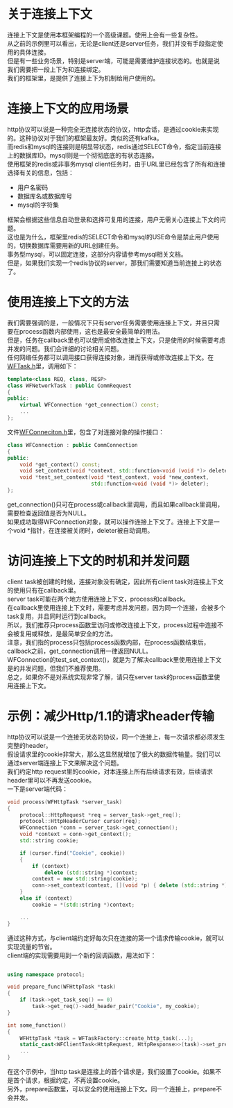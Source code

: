 # 关于连接上下文

连接上下文是使用本框架编程的一个高级课题。使用上会有一些复杂性。  
从之前的示例里可以看出，无论是client还是server任务，我们并没有手段指定使用的具体连接。  
但是有一些业务场景，特别是server端，可能是需要维护连接状态的。也就是说我们需要把一段上下为和连接绑定。  
我们的框架里，是提供了连接上下为机制给用户使用的。  

# 连接上下文的应用场景

http协议可以说是一种完全无连接状态的协议，http会话，是通过cookie来实现的。这种协议对于我们的框架最友好。类似的还有kafka。  
而redis和mysql的连接则是明显带状态，redis通过SELECT命令，指定当前连接上的数据库ID。mysql则是一个彻彻底底的有状态连接。  
使用框架的redis或非事务mysql client任务时，由于URL里已经包含了所有和连接选择有关的信息，包括：
* 用户名密码
* 数据库名或数据库号
* mysql的字符集

框架会根据这些信息自动登录和选择可复用的连接，用户无需关心连接上下文的问题。  
这也是为什么，框架里redis的SELECT命令和mysql的USE命令是禁止用户使用的，切换数据库需要用新的URL创建任务。  
事务型mysql，可以固定连接，这部分内容请参考mysql相关文档。  
但是，如果我们实现一个redis协议的server，那我们需要知道当前连接上的状态了。  

# 使用连接上下文的方法

我们需要强调的是，一般情况下只有server任务需要使用连接上下文，并且只需要在process函数内部使用，这也是最安全最简单的用法。  
但是，任务在callback里也可以使用或修改连接上下文，只是使用的时候需要考虑并发的问题。我们会详细的讨论相关问题。    
任何网络任务都可以调用接口获得连接对象，进而获得或修改连接上下文。在[WFTask.h](../src/factory/WFTask.h)里，调用如下：
~~~cpp
template<class REQ, class, RESP>
class WFNetworkTask : public CommRequest
{
public:
    virtual WFConnection *get_connection() const;
    ...
};
~~~
文件[WFConneciton.h](../src/factory/WFConnection.h)里，包含了对连接对象的操作接口：
~~~cpp
class WFConnection : public CommConnection
{
public:
    void *get_context() const;
    void set_context(void *context, std::function<void (void *)> deleter);
    void *test_set_context(void *test_context, void *new_context,
                           std::function<void (void *)> deleter);
};
~~~
get_connection()只可在process或callback里调用，而且如果callback里调用，需要检查返回值是否为NULL。  
如果成功取得WFConnection对象，就可以操作连接上下文了。连接上下文是一个void *指针，在连接被关闭时，deleter被自动调用。  

# 访问连接上下文的时机和并发问题

client task被创建的时候，连接对象没有确定，因此所有client task对连接上下文的使用只有在callback里。  
server task可能在两个地方使用连接上下文，process和callback。  
在callback里使用连接上下文时，需要考虑并发问题，因为同一个连接，会被多个task复用，并且同时运行到callback。  
所以，我们推荐只process函数里访问或修改连接上下文，process过程中连接不会被复用或释放，是最简单安全的方法。  
注意，我们指的process只包括process函数内部，在process函数结束后，callback之前，get_connection调用一律返回NULL。  
WFConnection的test_set_context()，就是为了解决callback里使用连接上下文是的并发问题，但我们不推荐使用。  
总之，如果你不是对系统实现非常了解，请只在server task的process函数里使用连接上下文。  

# 示例：减少Http/1.1的请求header传输

http协议可以说是一个连接无状态的协议，同一个连接上，每一次请求都必须发生完整的header。  
假设请求里的cookie非常大，那么这显然就增加了很大的数据传输量。我们可以通过server端连接上下文来解决这个问题。  
我们约定http request里的cookie，对本连接上所有后续请求有效，后续请求header里可以不再发送cookie。  
一下是server端代码：
~~~cpp
void process(WFHttpTask *server_task)
{
    protocol::HttpRequest *req = server_task->get_req();
    protocol::HttpHeaderCursor cursor(req);
    WFConnection *conn = server_task->get_connection();
    void *context = conn->get_context();
    std::string cookie;

    if (cursor.find("Cookie", cookie))
    {
        if (context)
            delete (std::string *)context;
        context = new std::string(cookie);
        conn->set_context(context, [](void *p) { delete (std::string *)p; });
    }
    else if (context)
        cookie = *(std::string *)context;

    ...
}
~~~
通过这种方式，与client端约定好每次只在连接的第一个请求传输cookie，就可以实现流量的节省。  
client端的实现需要用到一个新的回调函数，用法如下：  
~~~cpp

using namespace protocol;

void prepare_func(WFHttpTask *task)
{
    if (task->get_task_seq() == 0)
        task->get_req()->add_header_pair("Cookie", my_cookie);
}

int some_function()
{
    WFHttpTask *task = WFTaskFactory::create_http_task(...);
    static_cast<WFClientTask<HttpRequest, HttpResponse>>(task)->set_prepare(prepare_func);
    ...
}
~~~
在这个示例中，当http task是连接上的首个请求是，我们设置了cookie。如果不是首个请求，根据约定，不再设置cookie。  
另外，prepare函数里，可以安全的使用连接上下文。同一个连接上，prepare不会并发。
